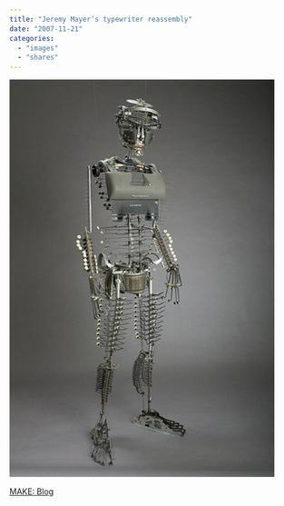 ```yaml
---
title: "Jeremy Mayer’s typewriter reassembly"
date: "2007-11-21"
categories: 
  - "images"
  - "shares"
---
```


![](images/4wnP83SaF21zqib7RZz2bzMh_500.jpg)

[MAKE: Blog](http://www.makezine.com/blog/archive/2007/11/jeremy_mayers_typewriter.html?CMP=OTC-0D6B48984890)
